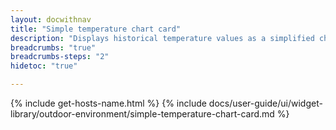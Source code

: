 ```yaml
---
layout: docwithnav
title: "Simple temperature chart card"
description: "Displays historical temperature values as a simplified chart. Optionally may display the corresponding latest temperature value."
breadcrumbs: "true"
breadcrumbs-steps: "2"
hidetoc: "true"

---
```

{% include get-hosts-name.html %}
{% include docs/user-guide/ui/widget-library/outdoor-environment/simple-temperature-chart-card.md %}
